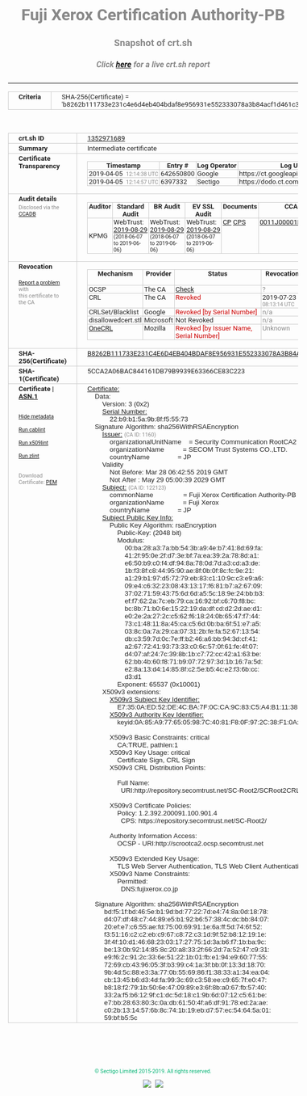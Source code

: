 # Fuji Xerox Certification Authority-PB
### Snapshot of crt.sh
##### Click [here](https://crt.sh/?q=B8262B111733E231C4E6D4EB404BDAF8E956931E552333078A3B84ACF1D461C3) for a live crt.sh report

---
<!DOCTYPE HTML PUBLIC "-//W3C//DTD HTML 4.0 Transitional//EN">
<HTML>
<HEAD>
  <META http-equiv="Content-Type" content="text/html; charset=UTF-8">
  <TITLE>crt.sh | b8262b111733e231c4e6d4eb404bdaf8e956931e552333078a3b84acf1d461c3</TITLE>
  <META name="description" content="Free CT Log Certificate Search Tool from Sectigo (formerly Comodo CA)">
  <META name="keywords" content="crt.sh, CT, Certificate Transparency, Certificate Search, SSL Certificate, Sectigo, Comodo CA">
  <LINK href="//fonts.googleapis.com/css?family=Roboto+Mono|Roboto:400,400i,700,700i" rel="stylesheet">
  <STYLE type="text/css">
    a {
      white-space: nowrap;
    }
    body {
      color: #888888;
      font: 12pt Roboto, sans-serif;
      padding-top: 10px;
      text-align: center
    }
    form {
      margin: 0px
    }
    span {
      border-radius: 10px
    }
    span.heading {
      color: #888888;
      font: 12pt Roboto, sans-serif
    }
    span.title {
      background-color: #00B373;
      color: #FFFFFF;
      font: bold 18pt Roboto, sans-serif;
      padding: 0px 5px
    }
    span.text {
      color: #888888;
      font: 10pt Roboto, sans-serif
    }
    span.whiteongrey {
      background-color: #D9D9D6;
      color: #FFFFFF;
      font: bold 18pt Roboto, sans-serif;
      padding: 0px 5px
    }
    table {
      border-collapse: collapse;
      color: #222222;
      font: 10pt Roboto, sans-serif;
      margin-left: auto;
      margin-right: auto
    }
    table.options {
      border: none;
      margin-left: 10px
    }
    td, th {
      border: 1px solid #CCCCCC;
      padding: 0px 2px;
      text-align: left;
      vertical-align: top
    }
    td.outer, th.outer {
      border: 1px solid #CCCCCC;
      padding: 2px 20px;
      text-align: left
    }
    th.heading {
      color: #888888;
      font: bold italic 12pt Roboto, sans-serif;
      padding: 20px 0px 0px;
      text-align: center
    }
    th.options, td.options {
      border: none;
      vertical-align: middle
    }
    td.text {
      font: 10pt "Roboto Mono", sans-serif;
      padding: 2px 20px
    }
    td.heading {
      border: none;
      color: #888888;
      font: 12pt Roboto, sans-serif;
      padding-top: 20px;
      text-align: center
    }
    table.lint td, th {
      text-align: center
    }
    .button {
      background-color: #00B373;
      border-radius: 10px;
      color: #FFFFFF;
      font: bold 13pt Roboto, sans-serif
    }
    .copyright {
      font: 8pt Roboto, sans-serif;
      color: #00B373
    }
    .input {
      border: 1px solid #888888;
      font-weight: bold;
      text-align: center
    }
    .small {
      font: 8pt Roboto, sans-serif;
      color: #888888
    }
    .error {
      background-color: #FFDFDF;
      color: #CC0000;
      font-weight: bold
    }
    .fatal {
      background-color: #0000AA;
      color: #FFFFFF;
      font-weight: bold
    }
    .notice {
      background-color: #FFFFDF;
      color: #606000
    }
    .warning {
      background-color: #FFEFDF;
      color: #DF6000
    }
  </STYLE>
</HEAD>
<BODY>

<TABLE>
  <TR>
    <TH class="outer">Criteria</TH>
    <TD class="outer">SHA-256(Certificate) = 'b8262b111733e231c4e6d4eb404bdaf8e956931e552333078a3b84acf1d461c3'</TD>
  </TR>
</TABLE>
<BR>
<TABLE>
  <TR>
    <TH class="outer">crt.sh ID</TH>
    <TD class="outer"><A href="?id=1352971689">1352971689</A></TD>
  </TR>
  <TR>
    <TH class="outer">Summary</TH>
    <TD class="outer">Intermediate certificate</TD>
  </TR>
  <TR>
    <TH class="outer">Certificate<BR>Transparency</TH>
    <TD class="outer">
<TABLE class="options" style="margin-left:0px">
  <TR>
    <TH>Timestamp</TH>
    <TH>Entry #</TH>
    <TH>Log Operator</TH>
    <TH>Log URL</TH>
  </TR>
  <TR>
    <TD>2019-04-05&nbsp; <FONT class="small">12:14:38 UTC</FONT></TD>
    <TD>642650800</TD>
    <TD>Google</TD>
    <TD>https://ct.googleapis.com/rocketeer</TD>
  </TR>
  <TR>
    <TD>2019-04-05&nbsp; <FONT class="small">12:14:57 UTC</FONT></TD>
    <TD>6397332</TD>
    <TD>Sectigo</TD>
    <TD>https://dodo.ct.comodo.com</TD>
  </TR>
</TABLE>
    </TD>
  </TR>
  <TR>
    <TH class="outer">Audit details<BR>
      <DIV class="small" style="padding-top:3px">Disclosed via the
        <A href="//ccadb-public.secure.force.com/mozilla/PublicAllIntermediateCerts" target="_blank">CCADB</A></DIV>
    </TH>
    <TD class="outer">
<TABLE class="options" style="margin-left:0px">
  <TR>
    <TH>Auditor</TH>
    <TH>Standard Audit</TH>
    <TH>BR Audit</TH>
    <TH>EV SSL Audit</TH>
    <TH>Documents</TH>
    <TH>CCADB</TH>
    <TH>Root Owner / Certificate</TH>
  </TR>
  <TR>
    <TD style="vertical-align:middle">KPMG</TD>
    <TD>WebTrust:
      <A href="https://www.cpacanada.ca/generichandlers/CPACHandler.ashx?attachmentid=234693" target="_blank">2019-08-29</A>
      <BR><FONT style="font-size:8pt">(2018-06-07 to 2019-06-06)</FONT></TD>
    <TD>WebTrust:
      <A href="https://www.cpacanada.ca/generichandlers/CPACHandler.ashx?attachmentid=234694" target="_blank">2019-08-29</A>
      <BR><FONT style="font-size:8pt">(2018-06-07 to 2019-06-06)</FONT></TD>
    <TD>WebTrust:
      <A href="https://www.cpacanada.ca/generichandlers/CPACHandler.ashx?attachmentid=234695" target="_blank">2019-08-29</A>
      <BR><FONT style="font-size:8pt">(2018-06-07 to 2019-06-06)</FONT></TD>
    <TD>
      <A href="https://repository.secomtrust.net/SC-Root/SCRootCP1-EN.pdf" target="blank">CP</A>
      <A href="https://repository.secomtrust.net/SC-Root/SCRootCPS-EN.pdf" target="blank">CPS</A>
    </TD>
    <TD><A href="//ccadb.force.com/0011J00001NYPCEQA5" target="_blank">0011J00001NYPCEQA5</A></TD>
    <TD><A href="/?id=1176879">SECOM Trust Systems CO., LTD.</A></TD>
  </TR>
</TABLE>
    </TD>
  </TR>
  <TR>
    <TH class="outer">Revocation<BR><BR>
      <DIV class="small" style="padding-top:3px"><A href="?id=1352971689&opt=problemreporting">Report a problem</A> with<BR>this certificate to the CA</DIV></TH>
    <TD class="outer">
      <TABLE class="options" style="margin-left:0px">
        <TR>
          <TH>Mechanism</TH>
          <TH>Provider</TH>
          <TH>Status</TH>
          <TH>Revocation Date</TH>
          <TH>Last Observed in CRL</TH>
          <TH>Last Checked <SPAN style="color:#CC0000;vertical-align:middle;font-size:70%;font-weight:normal">(Error)</SPAN></TH>
        </TR>
        <TR>
          <TD>OCSP</TD>
          <TD>The CA</TD>
          <TD><A href="?id=1352971689&opt=ocsp">Check</A></TD>
          <TD><SPAN style="color:#888888">?</SPAN></TD>
          <TD><SPAN style="color:#888888">n/a</SPAN></TD>
          <TD><SPAN style="color:#888888">?</SPAN></TD>
        </TR>
        <TR>
          <TD>CRL</TD>
          <TD>The CA</TD>
          <TD><SPAN style="color:#CC0000">Revoked</SPAN></TD><TD>2019-07-23&nbsp; <FONT class="small">08:13:14 UTC</FONT></TD><TD>2019-09-27&nbsp; <FONT class="small">04:49:14 UTC</FONT></TD><TD>2019-12-04&nbsp; <FONT class="small">16:53:25 UTC</FONT></TD>
        </TR>
        <TR>
          <TD>CRLSet/Blacklist</TD>
          <TD>Google</TD>
          <TD><SPAN style="color:#CC0000">Revoked [by Serial Number]</SPAN></TD>
          <TD><SPAN style="color:#888888">n/a</SPAN></TD>
          <TD><SPAN style="color:#888888">n/a</SPAN></TD>
          <TD><SPAN style="color:#888888">n/a</SPAN></TD>
        </TR>
        <TR>
          <TD>disallowedcert.stl</TD>
          <TD>Microsoft</TD>
          <TD>Not Revoked</TD>
          <TD><SPAN style="color:#888888">n/a</SPAN></TD>
          <TD><SPAN style="color:#888888">n/a</SPAN></TD>
          <TD><SPAN style="color:#888888">n/a</SPAN></TD>
        </TR>
        <TR>
          <TD><A href="/mozilla-onecrl" target="_blank">OneCRL</A></TD>
          <TD>Mozilla</TD>
          <TD><SPAN style="color:#CC0000">Revoked [by Issuer Name, Serial Number]</SPAN></TD><TD><SPAN style="color:#888888">Unknown</SPAN></TD>
          <TD><SPAN style="color:#888888">n/a</SPAN></TD>
          <TD><SPAN style="color:#888888">n/a</SPAN></TD>
        </TR>
      </TABLE>
    </TD>
  </TR>
  <TR>
    <TH class="outer">SHA-256(Certificate)</TH>
    <TD class="outer"><A href="//censys.io/certificates/b8262b111733e231c4e6d4eb404bdaf8e956931e552333078a3b84acf1d461c3">B8262B111733E231C4E6D4EB404BDAF8E956931E552333078A3B84ACF1D461C3</A></TD>
  </TR>
  <TR>
    <TH class="outer">SHA-1(Certificate)</TH>
    <TD class="outer">5CCA2A06BAC844161DB79B9939E63366CE83C223</TD>
  </TR>
  <TR>
    <TH class="outer">Certificate | <A href="?asn1=1352971689">ASN.1</A>
      <SPAN class="small"><BR>
      <BR><BR><A href="?id=1352971689&opt=nometadata">Hide metadata</A>
      <BR><BR><A href="?id=1352971689&opt=cablint">Run cablint</A>
      <BR><BR><A href="?id=1352971689&opt=x509lint">Run x509lint</A>
      <BR><BR><A href="?id=1352971689&opt=zlint">Run zlint</A>
      <BR><BR><BR>Download Certificate: <A href="?d=1352971689">PEM</A>
      </SPAN>
    </TH>
    <TD class="text"><A href="?d=1352971689">Certificate:</A><BR>&nbsp;&nbsp;&nbsp;&nbsp;Data:<BR>&nbsp;&nbsp;&nbsp;&nbsp;&nbsp;&nbsp;&nbsp;&nbsp;Version:&nbsp;3&nbsp;(0x2)<BR>&nbsp;&nbsp;&nbsp;&nbsp;&nbsp;&nbsp;&nbsp;&nbsp;<A href="?serial=22b9b15a9b8ff55573">Serial&nbsp;Number:</A><BR>&nbsp;&nbsp;&nbsp;&nbsp;&nbsp;&nbsp;&nbsp;&nbsp;&nbsp;&nbsp;&nbsp;&nbsp;22:b9:b1:5a:9b:8f:f5:55:73<BR>&nbsp;&nbsp;&nbsp;&nbsp;Signature&nbsp;Algorithm:&nbsp;sha256WithRSAEncryption<BR>&nbsp;&nbsp;&nbsp;&nbsp;&nbsp;&nbsp;&nbsp;&nbsp;<A href="?caid=1160">Issuer:</A> <SPAN class="small">(CA ID: 1160)</SPAN><BR>&nbsp;&nbsp;&nbsp;&nbsp;&nbsp;&nbsp;&nbsp;&nbsp;&nbsp;&nbsp;&nbsp;&nbsp;organizationalUnitName&nbsp;&nbsp;&nbsp;&nbsp;=&nbsp;Security&nbsp;Communication&nbsp;RootCA2<BR>&nbsp;&nbsp;&nbsp;&nbsp;&nbsp;&nbsp;&nbsp;&nbsp;&nbsp;&nbsp;&nbsp;&nbsp;organizationName&nbsp;&nbsp;&nbsp;&nbsp;&nbsp;&nbsp;&nbsp;&nbsp;&nbsp;&nbsp;=&nbsp;SECOM&nbsp;Trust&nbsp;Systems&nbsp;CO.,LTD.<BR>&nbsp;&nbsp;&nbsp;&nbsp;&nbsp;&nbsp;&nbsp;&nbsp;&nbsp;&nbsp;&nbsp;&nbsp;countryName&nbsp;&nbsp;&nbsp;&nbsp;&nbsp;&nbsp;&nbsp;&nbsp;&nbsp;&nbsp;&nbsp;&nbsp;&nbsp;&nbsp;&nbsp;=&nbsp;JP<BR>&nbsp;&nbsp;&nbsp;&nbsp;&nbsp;&nbsp;&nbsp;&nbsp;Validity<BR>&nbsp;&nbsp;&nbsp;&nbsp;&nbsp;&nbsp;&nbsp;&nbsp;&nbsp;&nbsp;&nbsp;&nbsp;Not&nbsp;Before:&nbsp;Mar&nbsp;28&nbsp;06:42:55&nbsp;2019&nbsp;GMT<BR>&nbsp;&nbsp;&nbsp;&nbsp;&nbsp;&nbsp;&nbsp;&nbsp;&nbsp;&nbsp;&nbsp;&nbsp;Not&nbsp;After&nbsp;:&nbsp;May&nbsp;29&nbsp;05:00:39&nbsp;2029&nbsp;GMT<BR>&nbsp;&nbsp;&nbsp;&nbsp;&nbsp;&nbsp;&nbsp;&nbsp;<A href="?caid=122123">Subject:</A> <SPAN class="small">(CA ID: 122123)</SPAN><BR>&nbsp;&nbsp;&nbsp;&nbsp;&nbsp;&nbsp;&nbsp;&nbsp;&nbsp;&nbsp;&nbsp;&nbsp;commonName&nbsp;&nbsp;&nbsp;&nbsp;&nbsp;&nbsp;&nbsp;&nbsp;&nbsp;&nbsp;&nbsp;&nbsp;&nbsp;&nbsp;&nbsp;&nbsp;=&nbsp;Fuji&nbsp;Xerox&nbsp;Certification&nbsp;Authority-PB<BR>&nbsp;&nbsp;&nbsp;&nbsp;&nbsp;&nbsp;&nbsp;&nbsp;&nbsp;&nbsp;&nbsp;&nbsp;organizationName&nbsp;&nbsp;&nbsp;&nbsp;&nbsp;&nbsp;&nbsp;&nbsp;&nbsp;&nbsp;=&nbsp;Fuji&nbsp;Xerox<BR>&nbsp;&nbsp;&nbsp;&nbsp;&nbsp;&nbsp;&nbsp;&nbsp;&nbsp;&nbsp;&nbsp;&nbsp;countryName&nbsp;&nbsp;&nbsp;&nbsp;&nbsp;&nbsp;&nbsp;&nbsp;&nbsp;&nbsp;&nbsp;&nbsp;&nbsp;&nbsp;&nbsp;=&nbsp;JP<BR>&nbsp;&nbsp;&nbsp;&nbsp;&nbsp;&nbsp;&nbsp;&nbsp;<A href="?spkisha256=384b464714d464ff584ce1cf85efa57ada20f35c2122778c82b76fbc75c5e5b0">Subject&nbsp;Public&nbsp;Key&nbsp;Info:</A><BR>&nbsp;&nbsp;&nbsp;&nbsp;&nbsp;&nbsp;&nbsp;&nbsp;&nbsp;&nbsp;&nbsp;&nbsp;Public&nbsp;Key&nbsp;Algorithm:&nbsp;rsaEncryption<BR>&nbsp;&nbsp;&nbsp;&nbsp;&nbsp;&nbsp;&nbsp;&nbsp;&nbsp;&nbsp;&nbsp;&nbsp;&nbsp;&nbsp;&nbsp;&nbsp;Public-Key:&nbsp;(2048&nbsp;bit)<BR>&nbsp;&nbsp;&nbsp;&nbsp;&nbsp;&nbsp;&nbsp;&nbsp;&nbsp;&nbsp;&nbsp;&nbsp;&nbsp;&nbsp;&nbsp;&nbsp;Modulus:<BR>&nbsp;&nbsp;&nbsp;&nbsp;&nbsp;&nbsp;&nbsp;&nbsp;&nbsp;&nbsp;&nbsp;&nbsp;&nbsp;&nbsp;&nbsp;&nbsp;&nbsp;&nbsp;&nbsp;&nbsp;00:ba:28:a3:7a:bb:54:3b:a9:4e:b7:41:8d:69:fa:<BR>&nbsp;&nbsp;&nbsp;&nbsp;&nbsp;&nbsp;&nbsp;&nbsp;&nbsp;&nbsp;&nbsp;&nbsp;&nbsp;&nbsp;&nbsp;&nbsp;&nbsp;&nbsp;&nbsp;&nbsp;41:2f:95:0e:2f:d7:3e:bf:7a:ea:39:2a:78:8d:a1:<BR>&nbsp;&nbsp;&nbsp;&nbsp;&nbsp;&nbsp;&nbsp;&nbsp;&nbsp;&nbsp;&nbsp;&nbsp;&nbsp;&nbsp;&nbsp;&nbsp;&nbsp;&nbsp;&nbsp;&nbsp;e6:50:b9:c0:f4:df:94:8a:78:0d:7d:a3:cd:a3:de:<BR>&nbsp;&nbsp;&nbsp;&nbsp;&nbsp;&nbsp;&nbsp;&nbsp;&nbsp;&nbsp;&nbsp;&nbsp;&nbsp;&nbsp;&nbsp;&nbsp;&nbsp;&nbsp;&nbsp;&nbsp;1b:f3:8f:c8:44:95:90:ae:8f:0b:0f:8c:fc:9e:21:<BR>&nbsp;&nbsp;&nbsp;&nbsp;&nbsp;&nbsp;&nbsp;&nbsp;&nbsp;&nbsp;&nbsp;&nbsp;&nbsp;&nbsp;&nbsp;&nbsp;&nbsp;&nbsp;&nbsp;&nbsp;a1:29:b1:97:d5:72:79:eb:83:c1:10:9c:c3:e9:a6:<BR>&nbsp;&nbsp;&nbsp;&nbsp;&nbsp;&nbsp;&nbsp;&nbsp;&nbsp;&nbsp;&nbsp;&nbsp;&nbsp;&nbsp;&nbsp;&nbsp;&nbsp;&nbsp;&nbsp;&nbsp;09:e4:c6:32:23:08:43:13:17:f6:81:b7:a2:67:09:<BR>&nbsp;&nbsp;&nbsp;&nbsp;&nbsp;&nbsp;&nbsp;&nbsp;&nbsp;&nbsp;&nbsp;&nbsp;&nbsp;&nbsp;&nbsp;&nbsp;&nbsp;&nbsp;&nbsp;&nbsp;37:02:71:59:43:75:6d:6d:a5:5c:18:9e:24:bb:b3:<BR>&nbsp;&nbsp;&nbsp;&nbsp;&nbsp;&nbsp;&nbsp;&nbsp;&nbsp;&nbsp;&nbsp;&nbsp;&nbsp;&nbsp;&nbsp;&nbsp;&nbsp;&nbsp;&nbsp;&nbsp;ef:f7:62:2a:7c:eb:79:ca:16:92:bf:c6:70:f8:bc:<BR>&nbsp;&nbsp;&nbsp;&nbsp;&nbsp;&nbsp;&nbsp;&nbsp;&nbsp;&nbsp;&nbsp;&nbsp;&nbsp;&nbsp;&nbsp;&nbsp;&nbsp;&nbsp;&nbsp;&nbsp;bc:8b:71:b0:6e:15:22:19:da:df:cd:d2:2d:ae:d1:<BR>&nbsp;&nbsp;&nbsp;&nbsp;&nbsp;&nbsp;&nbsp;&nbsp;&nbsp;&nbsp;&nbsp;&nbsp;&nbsp;&nbsp;&nbsp;&nbsp;&nbsp;&nbsp;&nbsp;&nbsp;e0:2e:2a:27:2c:c5:62:f6:18:24:0b:65:47:f7:44:<BR>&nbsp;&nbsp;&nbsp;&nbsp;&nbsp;&nbsp;&nbsp;&nbsp;&nbsp;&nbsp;&nbsp;&nbsp;&nbsp;&nbsp;&nbsp;&nbsp;&nbsp;&nbsp;&nbsp;&nbsp;73:c1:48:11:8a:45:ca:c5:6d:0b:ba:6f:51:e7:a5:<BR>&nbsp;&nbsp;&nbsp;&nbsp;&nbsp;&nbsp;&nbsp;&nbsp;&nbsp;&nbsp;&nbsp;&nbsp;&nbsp;&nbsp;&nbsp;&nbsp;&nbsp;&nbsp;&nbsp;&nbsp;03:8c:0a:7a:29:ca:07:31:2b:fe:fa:52:67:13:54:<BR>&nbsp;&nbsp;&nbsp;&nbsp;&nbsp;&nbsp;&nbsp;&nbsp;&nbsp;&nbsp;&nbsp;&nbsp;&nbsp;&nbsp;&nbsp;&nbsp;&nbsp;&nbsp;&nbsp;&nbsp;db:c3:59:7d:0c:7e:ff:b2:46:a6:bb:94:3d:cf:41:<BR>&nbsp;&nbsp;&nbsp;&nbsp;&nbsp;&nbsp;&nbsp;&nbsp;&nbsp;&nbsp;&nbsp;&nbsp;&nbsp;&nbsp;&nbsp;&nbsp;&nbsp;&nbsp;&nbsp;&nbsp;a2:67:72:41:93:73:33:c0:6c:57:0f:61:fe:4f:07:<BR>&nbsp;&nbsp;&nbsp;&nbsp;&nbsp;&nbsp;&nbsp;&nbsp;&nbsp;&nbsp;&nbsp;&nbsp;&nbsp;&nbsp;&nbsp;&nbsp;&nbsp;&nbsp;&nbsp;&nbsp;d4:07:af:24:7c:39:8b:1b:c7:72:cc:42:a1:63:be:<BR>&nbsp;&nbsp;&nbsp;&nbsp;&nbsp;&nbsp;&nbsp;&nbsp;&nbsp;&nbsp;&nbsp;&nbsp;&nbsp;&nbsp;&nbsp;&nbsp;&nbsp;&nbsp;&nbsp;&nbsp;62:bb:4b:60:f8:71:b9:07:72:97:3d:1b:16:7a:5d:<BR>&nbsp;&nbsp;&nbsp;&nbsp;&nbsp;&nbsp;&nbsp;&nbsp;&nbsp;&nbsp;&nbsp;&nbsp;&nbsp;&nbsp;&nbsp;&nbsp;&nbsp;&nbsp;&nbsp;&nbsp;e2:8a:13:d4:14:85:8f:c2:5e:b5:4c:e2:f3:6b:cc:<BR>&nbsp;&nbsp;&nbsp;&nbsp;&nbsp;&nbsp;&nbsp;&nbsp;&nbsp;&nbsp;&nbsp;&nbsp;&nbsp;&nbsp;&nbsp;&nbsp;&nbsp;&nbsp;&nbsp;&nbsp;d3:d1<BR>&nbsp;&nbsp;&nbsp;&nbsp;&nbsp;&nbsp;&nbsp;&nbsp;&nbsp;&nbsp;&nbsp;&nbsp;&nbsp;&nbsp;&nbsp;&nbsp;Exponent:&nbsp;65537&nbsp;(0x10001)<BR>&nbsp;&nbsp;&nbsp;&nbsp;&nbsp;&nbsp;&nbsp;&nbsp;X509v3&nbsp;extensions:<BR>&nbsp;&nbsp;&nbsp;&nbsp;&nbsp;&nbsp;&nbsp;&nbsp;&nbsp;&nbsp;&nbsp;&nbsp;<A href="?ski=e7350aed52de4cba7f0cca9c83c5a4b11138584f">X509v3&nbsp;Subject&nbsp;Key&nbsp;Identifier:</A><BR>&nbsp;&nbsp;&nbsp;&nbsp;&nbsp;&nbsp;&nbsp;&nbsp;&nbsp;&nbsp;&nbsp;&nbsp;&nbsp;&nbsp;&nbsp;&nbsp;E7:35:0A:ED:52:DE:4C:BA:7F:0C:CA:9C:83:C5:A4:B1:11:38:58:4F<BR>&nbsp;&nbsp;&nbsp;&nbsp;&nbsp;&nbsp;&nbsp;&nbsp;&nbsp;&nbsp;&nbsp;&nbsp;<A href="?ski=0a85a9776505987c4081f80f972c38f10aec3ccf">X509v3&nbsp;Authority&nbsp;Key&nbsp;Identifier:</A><BR>&nbsp;&nbsp;&nbsp;&nbsp;&nbsp;&nbsp;&nbsp;&nbsp;&nbsp;&nbsp;&nbsp;&nbsp;&nbsp;&nbsp;&nbsp;&nbsp;keyid:0A:85:A9:77:65:05:98:7C:40:81:F8:0F:97:2C:38:F1:0A:EC:3C:CF<BR><BR>&nbsp;&nbsp;&nbsp;&nbsp;&nbsp;&nbsp;&nbsp;&nbsp;&nbsp;&nbsp;&nbsp;&nbsp;X509v3&nbsp;Basic&nbsp;Constraints:&nbsp;critical<BR>&nbsp;&nbsp;&nbsp;&nbsp;&nbsp;&nbsp;&nbsp;&nbsp;&nbsp;&nbsp;&nbsp;&nbsp;&nbsp;&nbsp;&nbsp;&nbsp;CA:TRUE,&nbsp;pathlen:1<BR>&nbsp;&nbsp;&nbsp;&nbsp;&nbsp;&nbsp;&nbsp;&nbsp;&nbsp;&nbsp;&nbsp;&nbsp;X509v3&nbsp;Key&nbsp;Usage:&nbsp;critical<BR>&nbsp;&nbsp;&nbsp;&nbsp;&nbsp;&nbsp;&nbsp;&nbsp;&nbsp;&nbsp;&nbsp;&nbsp;&nbsp;&nbsp;&nbsp;&nbsp;Certificate&nbsp;Sign,&nbsp;CRL&nbsp;Sign<BR>&nbsp;&nbsp;&nbsp;&nbsp;&nbsp;&nbsp;&nbsp;&nbsp;&nbsp;&nbsp;&nbsp;&nbsp;X509v3&nbsp;CRL&nbsp;Distribution&nbsp;Points:&nbsp;<BR><BR>&nbsp;&nbsp;&nbsp;&nbsp;&nbsp;&nbsp;&nbsp;&nbsp;&nbsp;&nbsp;&nbsp;&nbsp;&nbsp;&nbsp;&nbsp;&nbsp;Full&nbsp;Name:<BR>&nbsp;&nbsp;&nbsp;&nbsp;&nbsp;&nbsp;&nbsp;&nbsp;&nbsp;&nbsp;&nbsp;&nbsp;&nbsp;&nbsp;&nbsp;&nbsp;&nbsp;&nbsp;URI:http://repository.secomtrust.net/SC-Root2/SCRoot2CRL.crl<BR><BR>&nbsp;&nbsp;&nbsp;&nbsp;&nbsp;&nbsp;&nbsp;&nbsp;&nbsp;&nbsp;&nbsp;&nbsp;X509v3&nbsp;Certificate&nbsp;Policies:&nbsp;<BR>&nbsp;&nbsp;&nbsp;&nbsp;&nbsp;&nbsp;&nbsp;&nbsp;&nbsp;&nbsp;&nbsp;&nbsp;&nbsp;&nbsp;&nbsp;&nbsp;Policy:&nbsp;1.2.392.200091.100.901.4<BR>&nbsp;&nbsp;&nbsp;&nbsp;&nbsp;&nbsp;&nbsp;&nbsp;&nbsp;&nbsp;&nbsp;&nbsp;&nbsp;&nbsp;&nbsp;&nbsp;&nbsp;&nbsp;CPS:&nbsp;https://repository.secomtrust.net/SC-Root2/<BR><BR>&nbsp;&nbsp;&nbsp;&nbsp;&nbsp;&nbsp;&nbsp;&nbsp;&nbsp;&nbsp;&nbsp;&nbsp;Authority&nbsp;Information&nbsp;Access:&nbsp;<BR>&nbsp;&nbsp;&nbsp;&nbsp;&nbsp;&nbsp;&nbsp;&nbsp;&nbsp;&nbsp;&nbsp;&nbsp;&nbsp;&nbsp;&nbsp;&nbsp;OCSP&nbsp;-&nbsp;URI:http://scrootca2.ocsp.secomtrust.net<BR><BR>&nbsp;&nbsp;&nbsp;&nbsp;&nbsp;&nbsp;&nbsp;&nbsp;&nbsp;&nbsp;&nbsp;&nbsp;X509v3&nbsp;Extended&nbsp;Key&nbsp;Usage:&nbsp;<BR>&nbsp;&nbsp;&nbsp;&nbsp;&nbsp;&nbsp;&nbsp;&nbsp;&nbsp;&nbsp;&nbsp;&nbsp;&nbsp;&nbsp;&nbsp;&nbsp;TLS&nbsp;Web&nbsp;Server&nbsp;Authentication,&nbsp;TLS&nbsp;Web&nbsp;Client&nbsp;Authentication<BR>&nbsp;&nbsp;&nbsp;&nbsp;&nbsp;&nbsp;&nbsp;&nbsp;&nbsp;&nbsp;&nbsp;&nbsp;X509v3&nbsp;Name&nbsp;Constraints:&nbsp;<BR>&nbsp;&nbsp;&nbsp;&nbsp;&nbsp;&nbsp;&nbsp;&nbsp;&nbsp;&nbsp;&nbsp;&nbsp;&nbsp;&nbsp;&nbsp;&nbsp;Permitted:<BR>&nbsp;&nbsp;&nbsp;&nbsp;&nbsp;&nbsp;&nbsp;&nbsp;&nbsp;&nbsp;&nbsp;&nbsp;&nbsp;&nbsp;&nbsp;&nbsp;&nbsp;&nbsp;DNS:fujixerox.co.jp<BR><BR>&nbsp;&nbsp;&nbsp;&nbsp;Signature&nbsp;Algorithm:&nbsp;sha256WithRSAEncryption<BR>&nbsp;&nbsp;&nbsp;&nbsp;&nbsp;&nbsp;&nbsp;&nbsp;&nbsp;bd:f5:1f:bd:46:5e:b1:9d:bd:77:22:7d:e4:74:8a:0d:18:78:<BR>&nbsp;&nbsp;&nbsp;&nbsp;&nbsp;&nbsp;&nbsp;&nbsp;&nbsp;d4:07:df:48:c7:44:89:e5:b1:92:b6:57:38:4c:dc:bb:84:07:<BR>&nbsp;&nbsp;&nbsp;&nbsp;&nbsp;&nbsp;&nbsp;&nbsp;&nbsp;20:ef:e7:c6:55:ae:fd:75:00:69:91:1e:6a:ff:5d:74:6f:52:<BR>&nbsp;&nbsp;&nbsp;&nbsp;&nbsp;&nbsp;&nbsp;&nbsp;&nbsp;f3:51:16:c2:c2:eb:c9:67:c8:72:c3:1d:9f:52:b8:12:19:1e:<BR>&nbsp;&nbsp;&nbsp;&nbsp;&nbsp;&nbsp;&nbsp;&nbsp;&nbsp;3f:4f:10:d1:46:68:23:03:17:27:75:1d:3a:b6:f7:1b:ba:9c:<BR>&nbsp;&nbsp;&nbsp;&nbsp;&nbsp;&nbsp;&nbsp;&nbsp;&nbsp;be:13:0b:92:14:85:8c:20:a8:33:2f:66:2d:7a:52:47:c9:31:<BR>&nbsp;&nbsp;&nbsp;&nbsp;&nbsp;&nbsp;&nbsp;&nbsp;&nbsp;e9:f6:2c:91:2c:33:6e:51:22:1b:01:fb:e1:94:e9:60:77:55:<BR>&nbsp;&nbsp;&nbsp;&nbsp;&nbsp;&nbsp;&nbsp;&nbsp;&nbsp;72:69:cb:43:96:05:3f:b3:99:c4:1a:3f:bb:0f:13:3d:18:70:<BR>&nbsp;&nbsp;&nbsp;&nbsp;&nbsp;&nbsp;&nbsp;&nbsp;&nbsp;9b:4d:5c:88:e3:3a:77:0b:55:69:86:f1:38:33:a1:34:ea:04:<BR>&nbsp;&nbsp;&nbsp;&nbsp;&nbsp;&nbsp;&nbsp;&nbsp;&nbsp;cb:13:45:b6:d3:4d:fa:99:3c:69:c3:58:ee:c9:65:7f:e0:47:<BR>&nbsp;&nbsp;&nbsp;&nbsp;&nbsp;&nbsp;&nbsp;&nbsp;&nbsp;b8:18:f2:79:1b:50:6e:47:09:89:e3:6f:8b:a0:67:fb:57:40:<BR>&nbsp;&nbsp;&nbsp;&nbsp;&nbsp;&nbsp;&nbsp;&nbsp;&nbsp;33:2a:f5:b6:12:9f:c1:dc:5d:18:c1:9b:6d:07:12:c5:61:be:<BR>&nbsp;&nbsp;&nbsp;&nbsp;&nbsp;&nbsp;&nbsp;&nbsp;&nbsp;e7:bb:28:63:80:3c:0a:db:61:50:4f:a6:df:91:78:ed:2a:ae:<BR>&nbsp;&nbsp;&nbsp;&nbsp;&nbsp;&nbsp;&nbsp;&nbsp;&nbsp;c0:2b:13:14:57:6b:8c:74:1b:19:eb:d7:57:ec:54:64:5a:01:<BR>&nbsp;&nbsp;&nbsp;&nbsp;&nbsp;&nbsp;&nbsp;&nbsp;&nbsp;59:bf:b5:5c<BR>    </TD>
  </TR>
</TABLE>

  <BR><BR><BR>

  <P class="copyright">&copy; Sectigo Limited 2015-2019. All rights reserved.</P>
  <DIV>
    <A href="https://sectigo.com/"><IMG src="/sectigo_s.png"></A>
    &nbsp;<A href="https://github.com/crtsh"><IMG src="/GitHub-Mark-32px.png"></A>
  </DIV>
</BODY>
</HTML>
